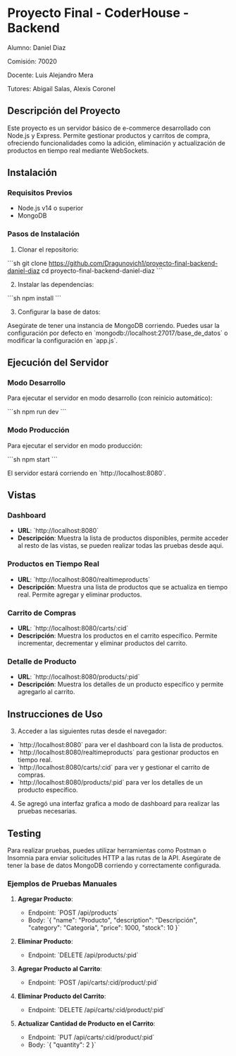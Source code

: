 # Proyecto Final - CoderHouse - Backend

Alumno: Daniel Diaz

Comisión: 70020

Docente: Luis Alejandro Mera

Tutores: Abigail Salas, Alexis Coronel

## Descripción del Proyecto

Este proyecto es un servidor básico de e-commerce desarrollado con Node.js y Express. Permite gestionar productos y carritos de compra, ofreciendo funcionalidades como la adición, eliminación y actualización de productos en tiempo real mediante WebSockets.

## Instalación

### Requisitos Previos

- Node.js v14 o superior
- MongoDB

### Pasos de Instalación

1. Clonar el repositorio:

\`\`\`sh
git clone https://github.com/Dragunovich1/proyecto-final-backend-daniel-diaz
cd proyecto-final-backend-daniel-diaz
\`\`\`

2. Instalar las dependencias:

\`\`\`sh
npm install
\`\`\`

3. Configurar la base de datos:

Asegúrate de tener una instancia de MongoDB corriendo. Puedes usar la configuración por defecto en \`mongodb://localhost:27017/base_de_datos\` o modificar la configuración en \`app.js\`.

## Ejecución del Servidor

### Modo Desarrollo

Para ejecutar el servidor en modo desarrollo (con reinicio automático):

\`\`\`sh
npm run dev
\`\`\`

### Modo Producción

Para ejecutar el servidor en modo producción:

\`\`\`sh
npm start
\`\`\`

El servidor estará corriendo en \`http://localhost:8080\`.

## Vistas

### Dashboard

- **URL**: \`http://localhost:8080\`
- **Descripción**: Muestra la lista de productos disponibles, permite acceder al resto de las vistas, se pueden realizar todas las pruebas desde aqui.

### Productos en Tiempo Real

- **URL**: \`http://localhost:8080/realtimeproducts\`
- **Descripción**: Muestra una lista de productos que se actualiza en tiempo real. Permite agregar y eliminar productos.

### Carrito de Compras

- **URL**: \`http://localhost:8080/carts/:cid\`
- **Descripción**: Muestra los productos en el carrito específico. Permite incrementar, decrementar y eliminar productos del carrito.

### Detalle de Producto

- **URL**: \`http://localhost:8080/products/:pid\`
- **Descripción**: Muestra los detalles de un producto específico y permite agregarlo al carrito.


## Instrucciones de Uso

3. Acceder a las siguientes rutas desde el navegador:

- \`http://localhost:8080\` para ver el dashboard con la lista de productos.
- \`http://localhost:8080/realtimeproducts\` para gestionar productos en tiempo real.
- \`http://localhost:8080/carts/:cid\` para ver y gestionar el carrito de compras.
- \`http://localhost:8080/products/:pid\` para ver los detalles de un producto específico.

4. Se agregó una interfaz grafica a modo de dashboard para realizar las pruebas necesarias.

## Testing

Para realizar pruebas, puedes utilizar herramientas como Postman o Insomnia para enviar solicitudes HTTP a las rutas de la API. Asegúrate de tener la base de datos MongoDB corriendo y correctamente configurada.

### Ejemplos de Pruebas Manuales

1. **Agregar Producto**:
   - Endpoint: \`POST /api/products\`
   - Body: \`{ "name": "Producto", "description": "Descripción", "category": "Categoría", "price": 1000, "stock": 10 }\`

2. **Eliminar Producto**:
   - Endpoint: \`DELETE /api/products/:pid\`

3. **Agregar Producto al Carrito**:
   - Endpoint: \`POST /api/carts/:cid/product/:pid\`

4. **Eliminar Producto del Carrito**:
   - Endpoint: \`DELETE /api/carts/:cid/product/:pid\`

5. **Actualizar Cantidad de Producto en el Carrito**:
   - Endpoint: \`PUT /api/carts/:cid/product/:pid\`
   - Body: \`{ "quantity": 2 }\`